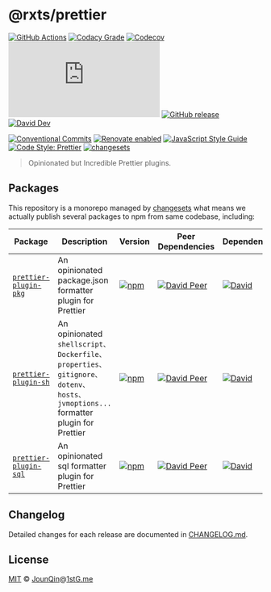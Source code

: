 # @rxts/prettier

[![GitHub Actions](https://github.com/rx-ts/prettier/workflows/Node%20CI/badge.svg)](https://github.com/rx-ts/prettier/actions?query=workflow%3A%22Node+CI%22)
[![Codacy Grade](https://img.shields.io/codacy/grade/09abfcb3399b418fbc3eff3e42bd4ff7)](https://app.codacy.com/gh/rx-ts/prettier)
[![Codecov](https://img.shields.io/codecov/c/gh/rx-ts/prettier)](https://codecov.io/gh/rx-ts/prettier)
[![type-coverage](https://img.shields.io/badge/dynamic/json.svg?label=type-coverage&prefix=%E2%89%A5&suffix=%&query=$.typeCoverage.atLeast&uri=https%3A%2F%2Fraw.githubusercontent.com%2Frx-ts%2Fprettier%2Fmaster%2Fpackage.json)](https://github.com/plantain-00/type-coverage)
[![GitHub release](https://img.shields.io/github/release/rx-ts/prettier)](https://github.com/rx-ts/prettier/releases)
[![David Dev](https://img.shields.io/david/dev/rx-ts/prettier.svg)](https://david-dm.org/rx-ts/prettier?type=dev)

[![Conventional Commits](https://img.shields.io/badge/conventional%20commits-1.0.0-yellow.svg)](https://conventionalcommits.org)
[![Renovate enabled](https://img.shields.io/badge/renovate-enabled-brightgreen.svg)](https://renovatebot.com/)
[![JavaScript Style Guide](https://img.shields.io/badge/code_style-standard-brightgreen.svg)](https://standardjs.com)
[![Code Style: Prettier](https://img.shields.io/badge/code_style-prettier-ff69b4.svg)](https://github.com/prettier/prettier)
[![changesets](https://img.shields.io/badge/maintained%20with-changesets-176de3.svg)](https://github.com/atlassian/changesets)

> Opinionated but Incredible Prettier plugins.

## Packages

This repository is a monorepo managed by [changesets][] what means we actually publish several packages to npm from same codebase, including:

| Package                                | Description                                                                                                                 | Version                                                                                                           | Peer Dependencies                                                                                                                                                   | Dependencies                                                                                                                         |
| -------------------------------------- | --------------------------------------------------------------------------------------------------------------------------- | ----------------------------------------------------------------------------------------------------------------- | ------------------------------------------------------------------------------------------------------------------------------------------------------------------- | ------------------------------------------------------------------------------------------------------------------------------------ |
| [`prettier-plugin-pkg`](/packages/pkg) | An opinionated package.json formatter plugin for Prettier                                                                   | [![npm](https://img.shields.io/npm/v/prettier-plugin-pkg.svg)](https://www.npmjs.com/package/prettier-plugin-pkg) | [![David Peer](https://img.shields.io/david/peer/rx-ts/prettier.svg?path=packages/pkg)](https://david-dm.org/rx-ts/prettier-plugin-pkg?path=packages/pkg&type=peer) | [![David](https://img.shields.io/david/rx-ts/prettier.svg?path=packages/pkg)](https://david-dm.org/rx-ts/prettier?path=packages/pkg) |
| [`prettier-plugin-sh`](/packages/sh)   | An opinionated `shellscript、Dockerfile、properties、gitignore、dotenv、hosts、jvmoptions...` formatter plugin for Prettier | [![npm](https://img.shields.io/npm/v/prettier-plugin-sh.svg)](https://www.npmjs.com/package/prettier-plugin-sh)   | [![David Peer](https://img.shields.io/david/peer/rx-ts/prettier.svg?path=packages/sh)](https://david-dm.org/rx-ts/prettier?path=packages/sh&type=peer)              | [![David](https://img.shields.io/david/rx-ts/prettier.svg?path=packages/sh)](https://david-dm.org/rx-ts/prettier?path=packages/sh)   |
| [`prettier-plugin-sql`](/packages/sql) | An opinionated sql formatter plugin for Prettier                                                                            | [![npm](https://img.shields.io/npm/v/prettier-plugin-sql.svg)](https://www.npmjs.com/package/prettier-plugin-sql) | [![David Peer](https://img.shields.io/david/peer/rx-ts/prettier.svg?path=packages/sql)](https://david-dm.org/rx-ts/prettier?path=packages/sql&type=peer)            | [![David](https://img.shields.io/david/rx-ts/prettier.svg?path=packages/sql)](https://david-dm.org/rx-ts/prettier?path=packages/sql) |

## Changelog

Detailed changes for each release are documented in [CHANGELOG.md](./CHANGELOG.md).

## License

[MIT][] © [JounQin][]@[1stG.me][]

[1stg.me]: https://www.1stg.me
[changesets]: https://github.com/atlassian/changesets
[jounqin]: https://github.com/JounQin
[mit]: http://opensource.org/licenses/MIT
